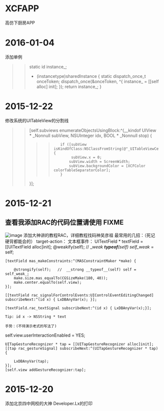 # XCFAPP
高仿下厨房APP

# 2016-01-04 
添加单例
>>static id instance_;
>>+ (instancetype)sharedInstance
>>{
>>    static dispatch_once_t onceToken;
>>    dispatch_once(&onceToken, ^{
>>        instance_ = [[self alloc] init];
>>    });
>>    return instance_;
>>}

# 2015-12-22 
修改系统的UITableView的分割线

>>[self.subviews enumerateObjectsUsingBlock:^(__kindof UIView * _Nonnull subView, NSUInteger idx, BOOL * _Nonnull stop) {
>>>>        if ([subView isKindOfClass:NSClassFromString(@"_UITableViewCellSeparatorView")]) {
>>>>             subView.x = 0;
>>>>            subView.width = ScreenWidth;
>>>>            subView.backgroundColor = [XCFColor colorTableSeparatorColor];
>>>>        }
>>}];
    
# 2015-12-21 
## 查看我添加RAC的代码位置请使用 FIXME
![image](https://github.com/STShenZhaoliang/XCFAPP/blob/master/Picture/RAC.png)
添加大神讲的教程RAC，详细教程找码神吴彦祖
最常用的几招：（死记硬背都能会的）
target-action：
	文本框事件：
	UITextField * textField = [[UITextField alloc]init];
    @weakify(self); //  __weak __typeof__(self) self_weak_ = self;
    
    [textField mas_makeConstraints:^(MASConstraintMaker *make) {
        
        @strongify(self);   //  __strong __typeof__(self) self = self_weak_;
        make.size.mas_equalTo(CGSizeMake(180, 40));
        make.center.equalTo(self.view);
    }];

    [[textField rac_signalForControlEvents:UIControlEventEditingChanged]
    subscribeNext:^(id x) { LxDBAnyVar(x); }];

    [textField.rac_textSignal subscribeNext:^(id x) { LxDBAnyVar(x);}];
    
	Tip: id x -> NSString * text

	手势：(不待演示老式的写法了)
  self.view.userInteractionEnabled = YES;
    
    UITapGestureRecognizer * tap = [[UITapGestureRecognizer alloc]init];
    [[tap rac_gestureSignal] subscribeNext:^(UITapGestureRecognizer * tap) {
       
        LxDBAnyVar(tap);
    }];
    [self.view addGestureRecognizer:tap];
# 2015-12-20 
添加北京四中网校的大神 Developer.Lx的打印
